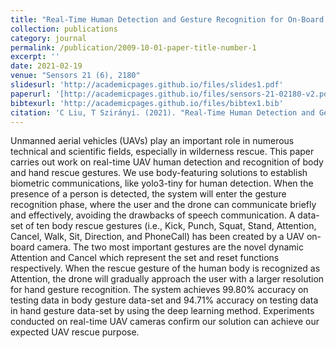 ```yaml
---
title: "Real-Time Human Detection and Gesture Recognition for On-Board UAV Rescue"
collection: publications
category: journal
permalink: /publication/2009-10-01-paper-title-number-1
excerpt: ''
date: 2021-02-19
venue: "Sensors 21 (6), 2180"
slidesurl: 'http://academicpages.github.io/files/slides1.pdf'
paperurl: '[http://academicpages.github.io/files/sensors-21-02180-v2.pdf](https://www.mdpi.com/1424-8220/21/6/2180)'
bibtexurl: 'http://academicpages.github.io/files/bibtex1.bib'
citation: 'C Liu, T Szirányi. (2021). "Real-Time Human Detection and Gesture Recognition for On-Board UAV Rescue." <i>Sensors</i>. 21(6):2180. Editor’s Choice Article.'
---
```

Unmanned aerial vehicles (UAVs) play an important role in numerous technical and scientific fields, especially in wilderness rescue. This paper carries out work on real-time UAV human detection and recognition of body and hand rescue gestures. We use body-featuring solutions to establish biometric communications, like yolo3-tiny for human detection. When the presence of a person is detected, the system will enter the gesture recognition phase, where the user and the drone can communicate briefly and effectively, avoiding the drawbacks of speech communication. A data-set of ten body rescue gestures (i.e., Kick, Punch, Squat, Stand, Attention, Cancel, Walk, Sit, Direction, and PhoneCall) has been created by a UAV on-board camera. The two most important gestures are the novel dynamic Attention and Cancel which represent the set and reset functions respectively. When the rescue gesture of the human body is recognized as Attention, the drone will gradually approach the user with a larger resolution for hand gesture recognition. The system achieves 99.80% accuracy on testing data in body gesture data-set and 94.71% accuracy on testing data in hand gesture data-set by using the deep learning method. Experiments conducted on real-time UAV cameras confirm our solution can achieve our expected UAV rescue purpose.
